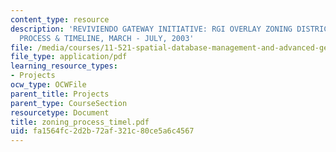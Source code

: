 ```yaml
---
content_type: resource
description: 'REVIVIENDO GATEWAY INITIATIVE: RGI OVERLAY ZONING DISTRICT. APPROVAL
  PROCESS & TIMELINE, MARCH - JULY, 2003'
file: /media/courses/11-521-spatial-database-management-and-advanced-geographic-information-systems-spring-2003/fa1564fc2d2b72af321c80ce5a6c4567_zoning_process_timel.pdf
file_type: application/pdf
learning_resource_types:
- Projects
ocw_type: OCWFile
parent_title: Projects
parent_type: CourseSection
resourcetype: Document
title: zoning_process_timel.pdf
uid: fa1564fc-2d2b-72af-321c-80ce5a6c4567
---
```

